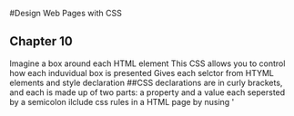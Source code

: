 #Design Web Pages with CSS

## Chapter 10
Imagine a box around each HTML element
This CSS allows you to control how each induvidual box is presented
Gives each selctor from HTYML elements and style declaration
##CSS declarations are in curly brackets, and each is made up of two parts: a property and a value
each sepersted by a semicolon
ilclude css rules in a HTML page by nusing '<style>'
allows each page to have different style

external css uses '<link>' 
allows the integrations of all the pages of a website. 
They can look the same, and also allows for easier changes overall
Page 237 handy list of CSS selectors

## JavaScript read and do along
#####Javascript Pages 46-49
 
So fun! I really loved this excercise, because it let me practice in a safe and pre-made enviroment! 
 
I will remember this and try to break down some other easy websites I know!

I ran into issues between git and git hub. I couldn't push changes to remote. I hope this works! I had to connect github and VS Code. 

## How Computers Work Playlist Notes

##### how computers work

information in computer represented through electrical signals on or off

##### What makes a Computer a computer

tools to help us solve problems

inventions like computers are to help us with thinking work. 

Computers needed to do 4 different tasks.
> input the information
> Store the information
> process the information
> and output the information

Thats what makes a computer a computer

computers started as basic calculators

> Imput-Stuff the world or you do that tells the computer to do stuff
> Storage and processing-takes info from memory using an algarithim and back, continuing until its ready to be output
> Output can be display, signals, anything that makes it "go!"

##### Binary and Data

>computers work on ones and zeros, but almost nobody use them anymore.

..* electric wires and circuts do it!

..* signals are either on or off!

..* on/off state is called a bit

..* binary number system

..* with these two digits we can count up to any number!

> 8 bit=8 wires each can be on or off representing 1/0's

> a pixel has red blue green and can be off or on. 

##### circuts and logic

every imput and output is a type of information represented by on or off of signals, or ones and zeros!

A computer needs to modify these to understand!

To do this it used millions of teeny tiny components 

wow!

##### Memory, CPU, imput, output

Computers follow thouasnds of instructions just for simple typing! They just do it in a fast way1

##### Hardware and Software

Inside a computing device there are circuts, chips, wires, speakers, plugs, and all sorts of other stuff

## This is the hardware!

What you dont see is all the software running code, 
>apps, games, webpages, ect

## How do they interact?
> CPU (smaller parts and circuts to send info)
>programming languages help us write binary faster!

## software tells the CPU what to do

## Operating program 

> tells the computer how to do the things!
it lets you control whats on the computer

> Bill Gates: 'When you learn to code, you get to define the problem you want to solve, and write the software that turns those ideas into reality.'

[<== Back](README.md)